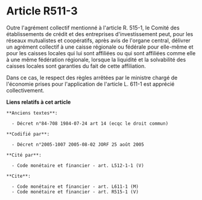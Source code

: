 # Article R511-3

Outre l'agrément collectif mentionné à l'article R. 515-1, le Comité des établissements de crédit et des entreprises
d'investissement peut, pour les réseaux mutualistes et coopératifs, après avis de l'organe central, délivrer un agrément
collectif à une caisse régionale ou fédérale pour elle-même et pour les caisses locales qui lui sont affiliées ou qui sont
affiliées comme elle à une même fédération régionale, lorsque la liquidité et la solvabilité des caisses locales sont
garanties du fait de cette affiliation.

Dans ce cas, le respect des règles arrêtées par le ministre chargé de l'économie prises pour l'application de l'article L.
611-1 est apprécié collectivement.

**Liens relatifs à cet article**

	**Anciens textes**:

	  - Décret n°84-708 1984-07-24 art 14 (ecqc le droit commun)

	**Codifié par**:

	  - Décret n°2005-1007 2005-08-02 JORF 25 août 2005

	**Cité par**:

	  - Code monétaire et financier - art. L512-1-1 (V)

	**Cite**:

	  - Code monétaire et financier - art. L611-1 (M)
	  - Code monétaire et financier - art. R515-1 (V)
